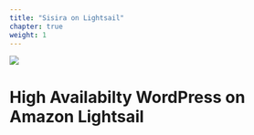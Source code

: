```yaml
---
title: "Sisira on Lightsail"
chapter: true
weight: 1
---
```


![](./images/amazon-lightsail.jpg?width=100pc)


# High Availabilty WordPress on Amazon Lightsail
